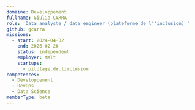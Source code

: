 ```yaml
---
domaine: Développement
fullname: Giulia CARRA
role: 'Data analyste / data engineer (plateforme de l''inclusion) '
github: gcarra
missions:
  - start: 2024-04-02
    end: 2026-02-26
    status: independent
    employer: Malt
    startups:
      - pilotage.de.linclusion
competences:
  - Développement
  - DevOps
  - Data Science
memberType: beta
---
```

